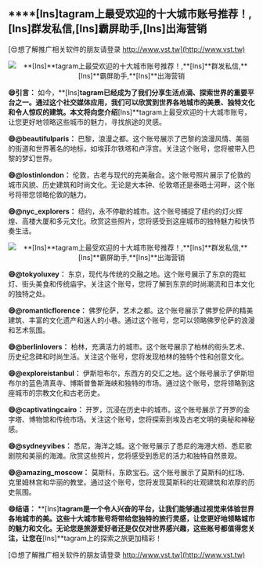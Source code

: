## ****[Ins]**tagram上最受欢迎的十大城市账号推荐！,**[Ins]**群发私信,**[Ins]**霸屏助手,**[Ins]**出海营销**

[😍想了解推广相关软件的朋友请登录 http://www.vst.tw](http://www.vst.tw)

 <center><img src="https://vst.tw/MP4/tuiguang/png/5.png" alt="**[Ins]**tagram上最受欢迎的十大城市账号推荐！,**[Ins]**群发私信,**[Ins]**霸屏助手,**[Ins]**出海营销"></center>

**😄引言：**
如今，**[Ins]**tagram已经成为了我们分享生活点滴、探索世界的重要平台之一。通过这个社交媒体应用，我们可以欣赏到世界各地城市的美景、独特文化和令人惊叹的建筑。本文将向您介绍**[Ins]**tagram上最受欢迎的十大城市账号，让您更好地领略这些城市的魅力，寻找旅途的灵感。

**😄@beautifulparis：**
巴黎，浪漫之都。这个账号展示了巴黎的浪漫风情、美丽的街道和世界著名的地标，如埃菲尔铁塔和卢浮宫。关注这个账号，您将被带入巴黎的梦幻世界。

**😄@lostinlondon：**
伦敦，古老与现代的完美融合。这个账号照片展示了伦敦的城市风貌、历史建筑和时尚文化。无论是大本钟、伦敦塔还是泰晤士河畔，这个账号将带您领略伦敦的魅力。

**😄@nyc_explorers：**
纽约，永不停歇的城市。这个账号捕捉了纽约的灯火辉煌、高楼大厦和多元文化。欣赏这些照片，您将感受到这座城市的独特魅力和快节奏生活。

 <center><img src="https://vst.tw/MP4/tuiguang/png/6.png" alt="**[Ins]**tagram上最受欢迎的十大城市账号推荐！,**[Ins]**群发私信,**[Ins]**霸屏助手,**[Ins]**出海营销"></center>

**😄@tokyoluxey：**
东京，现代与传统的交融之地。这个账号展示了东京的霓虹灯、街头美食和传统庙宇。关注这个账号，您将了解到东京的时尚潮流和日本文化的独特之处。

**😄@romanticflorence：**
佛罗伦萨，艺术之都。这个账号展示了佛罗伦萨的精美建筑、丰富的文化遗产和迷人的小巷。通过这个账号，您可以领略佛罗伦萨的浪漫和艺术氛围。

**😄@berlinlovers：**
柏林，充满活力的城市。这个账号展示了柏林的街头艺术、历史纪念碑和时尚生活。关注这个账号，您将发现柏林的独特个性和创意文化。

**😄@exploreistanbul：**
伊斯坦布尔，东西方的交汇之地。这个账号展示了伊斯坦布尔的蓝色清真寺、博斯普鲁斯海峡和独特的市场。通过这个账号，您将领略到这座城市的宗教文化和古老历史。

**😄@captivatingcairo：**
开罗，沉浸在历史中的城市。这个账号展示了开罗的金字塔、博物馆和传统市场。关注这个账号，您将探索到埃及古老文明的奥秘和神秘感。

**😄@sydneyvibes：**
悉尼，海洋之城。这个账号展示了悉尼的海港大桥、悉尼歌剧院和美丽的海滩。欣赏这些照片，您将感受到悉尼的活力和独特自然景观。

**😄@amazing_moscow：**
莫斯科，东欧宝石。这个账号展示了莫斯科的红场、克里姆林宫和华丽的教堂。通过这个账号，您将发现莫斯科的壮观建筑和浓厚的历史氛围。

**😄结语：**
**[Ins]**tagram是一个令人兴奋的平台，让我们能够通过视觉来体验世界各地城市的美。这些十大城市账号将带给您独特的旅行灵感，让您更好地领略城市的魅力和文化。无论您是旅游爱好者还是仅仅对世界感兴趣，这些账号都值得您关注，让您在**[Ins]**tagram上的探索之旅更加精彩！

[😍想了解推广相关软件的朋友请登录 http://www.vst.tw](http://www.vst.tw)



